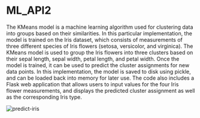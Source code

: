 # ML_API2
The KMeans model is a machine learning algorithm used for clustering data into groups based on their similarities. In this particular implementation, the model is trained on the Iris dataset, which consists of measurements of three different species of Iris flowers (setosa, versicolor, and virginica). 
The KMeans model is used to group the Iris flowers into three clusters based on their sepal length, sepal width, petal length, and petal width. Once the model is trained, it can be used to predict the cluster assignments for new data points. In this implementation, the model is saved to disk using pickle, and can be loaded back into memory for later use. 
The code also includes a Flask web application that allows users to input values for the four Iris flower measurements, and displays the predicted cluster assignment as well as the corresponding Iris type.

![predict-iris](https://user-images.githubusercontent.com/93794655/230607784-7e7d829e-cd58-4cd9-83d0-58f18b7b4e94.png)
